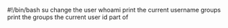 #!/bin/bash
su change the user
whoami print the current username
groups print the groups the current user id part of
